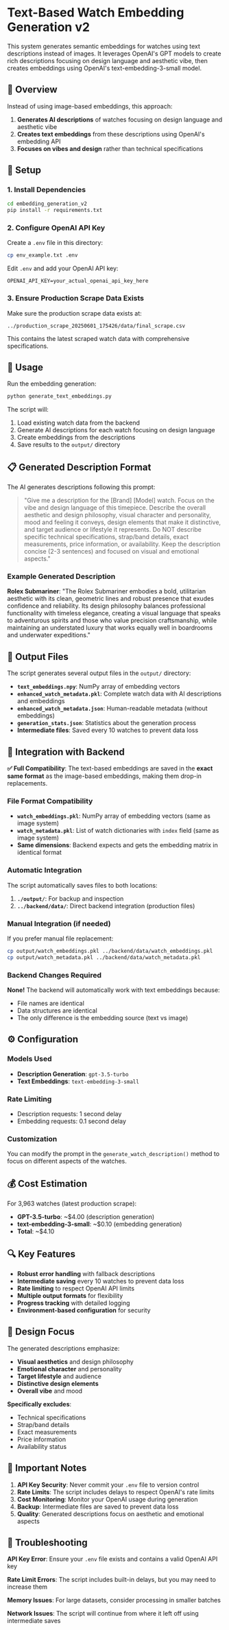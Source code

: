 # Text-Based Watch Embedding Generation v2

This system generates semantic embeddings for watches using text descriptions instead of images. It leverages OpenAI's GPT models to create rich descriptions focusing on design language and aesthetic vibe, then creates embeddings using OpenAI's text-embedding-3-small model.

## 🎯 Overview

Instead of using image-based embeddings, this approach:
1. **Generates AI descriptions** of watches focusing on design language and aesthetic vibe
2. **Creates text embeddings** from these descriptions using OpenAI's embedding API
3. **Focuses on vibes and design** rather than technical specifications

## 🔧 Setup

### 1. Install Dependencies
```bash
cd embedding_generation_v2
pip install -r requirements.txt
```

### 2. Configure OpenAI API Key
Create a `.env` file in this directory:
```bash
cp env_example.txt .env
```

Edit `.env` and add your OpenAI API key:
```
OPENAI_API_KEY=your_actual_openai_api_key_here
```

### 3. Ensure Production Scrape Data Exists
Make sure the production scrape data exists at:
```
../production_scrape_20250601_175426/data/final_scrape.csv
```

This contains the latest scraped watch data with comprehensive specifications.

## 🚀 Usage

Run the embedding generation:
```bash
python generate_text_embeddings.py
```

The script will:
1. Load existing watch data from the backend
2. Generate AI descriptions for each watch focusing on design language
3. Create embeddings from the descriptions
4. Save results to the `output/` directory

## 📋 Generated Description Format

The AI generates descriptions following this prompt:
> "Give me a description for the [Brand] [Model] watch. Focus on the vibe and design language of this timepiece. Describe the overall aesthetic and design philosophy, visual character and personality, mood and feeling it conveys, design elements that make it distinctive, and target audience or lifestyle it represents. Do NOT describe specific technical specifications, strap/band details, exact measurements, price information, or availability. Keep the description concise (2-3 sentences) and focused on visual and emotional aspects."

### Example Generated Description
**Rolex Submariner**: "The Rolex Submariner embodies a bold, utilitarian aesthetic with its clean, geometric lines and robust presence that exudes confidence and reliability. Its design philosophy balances professional functionality with timeless elegance, creating a visual language that speaks to adventurous spirits and those who value precision craftsmanship, while maintaining an understated luxury that works equally well in boardrooms and underwater expeditions."

## 📁 Output Files

The script generates several output files in the `output/` directory:

- **`text_embeddings.npy`**: NumPy array of embedding vectors
- **`enhanced_watch_metadata.pkl`**: Complete watch data with AI descriptions and embeddings
- **`enhanced_watch_metadata.json`**: Human-readable metadata (without embeddings)
- **`generation_stats.json`**: Statistics about the generation process
- **Intermediate files**: Saved every 10 watches to prevent data loss

## 🔄 Integration with Backend

**✅ Full Compatibility**: The text-based embeddings are saved in the **exact same format** as the image-based embeddings, making them drop-in replacements.

### File Format Compatibility
- **`watch_embeddings.pkl`**: NumPy array of embedding vectors (same as image system)
- **`watch_metadata.pkl`**: List of watch dictionaries with `index` field (same as image system)
- **Same dimensions**: Backend expects and gets the embedding matrix in identical format

### Automatic Integration
The script automatically saves files to both locations:
1. **`./output/`**: For backup and inspection
2. **`../backend/data/`**: Direct backend integration (production files)

### Manual Integration (if needed)
If you prefer manual file replacement:
```bash
cp output/watch_embeddings.pkl ../backend/data/watch_embeddings.pkl
cp output/watch_metadata.pkl ../backend/data/watch_metadata.pkl
```

### Backend Changes Required
**None!** The backend will automatically work with text embeddings because:
- File names are identical
- Data structures are identical  
- The only difference is the embedding source (text vs image)

## ⚙️ Configuration

### Models Used
- **Description Generation**: `gpt-3.5-turbo`
- **Text Embeddings**: `text-embedding-3-small`

### Rate Limiting
- Description requests: 1 second delay
- Embedding requests: 0.1 second delay

### Customization
You can modify the prompt in the `generate_watch_description()` method to focus on different aspects of the watches.

## 💰 Cost Estimation

For 3,963 watches (latest production scrape):
- **GPT-3.5-turbo**: ~$4.00 (description generation)
- **text-embedding-3-small**: ~$0.10 (embedding generation)
- **Total**: ~$4.10

## 🔍 Key Features

- **Robust error handling** with fallback descriptions
- **Intermediate saving** every 10 watches to prevent data loss
- **Rate limiting** to respect OpenAI API limits
- **Multiple output formats** for flexibility
- **Progress tracking** with detailed logging
- **Environment-based configuration** for security

## 🎨 Design Focus

The generated descriptions emphasize:
- **Visual aesthetics** and design philosophy
- **Emotional character** and personality
- **Target lifestyle** and audience
- **Distinctive design elements**
- **Overall vibe** and mood

**Specifically excludes**:
- Technical specifications
- Strap/band details
- Exact measurements
- Price information
- Availability status

## 🚨 Important Notes

1. **API Key Security**: Never commit your `.env` file to version control
2. **Rate Limits**: The script includes delays to respect OpenAI's rate limits
3. **Cost Monitoring**: Monitor your OpenAI usage during generation
4. **Backup**: Intermediate files are saved to prevent data loss
5. **Quality**: Generated descriptions focus on aesthetic and emotional aspects

## 🔄 Troubleshooting

**API Key Error**: Ensure your `.env` file exists and contains a valid OpenAI API key

**Rate Limit Errors**: The script includes built-in delays, but you may need to increase them

**Memory Issues**: For large datasets, consider processing in smaller batches

**Network Issues**: The script will continue from where it left off using intermediate saves 
